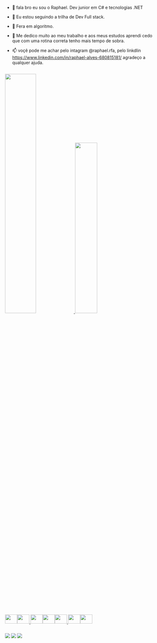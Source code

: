- 👋 fala bro eu sou o Raphael. Dev junior em C# e tecnologias .NET 

- 👀 Eu estou seguindo a trilha de Dev Full stack.
- 🌱 Fera em algoritmo.
- 💞️ Me dedico muito ao meu trabalho e aos meus estudos aprendi cedo que com uma rotina correta tenho mais tempo de sobra. 
- 📫 voçê pode me achar pelo intagram @raphael.rfa, pelo linkdlin https://www.linkedin.com/in/raphael-alves-680815181/ agradeço a qualquer ajuda.

##

<div>
  <a href="https://github.com/raphael-rfa">
  <img height="45%" width="45%" src="https://github-readme-stats.vercel.app/api?username=raphael-rfa&show_icons=true&theme=cobalt&include_all_commits=true&count_private=true"/>
  <img height="38%" width="38%" src="https://github-readme-stats.vercel.app/api/top-langs/?username=raphael-rfa&layout=compact&langs_count=7&theme=cobalt"/>
</div>

##
  <img height="30" width="40" src="https://cdn.jsdelivr.net/gh/devicons/devicon/icons/html5/html5-original-wordmark.svg" /><img height="30" width="40" src="https://cdn.jsdelivr.net/gh/devicons/devicon/icons/css3/css3-original-wordmark.svg" /> <img height="30" width="40" src="https://cdn.jsdelivr.net/gh/devicons/devicon/icons/azure/azure-original.svg" /><img height="30" width="40" src="https://cdn.jsdelivr.net/gh/devicons/devicon/icons/csharp/csharp-original.svg" /><img height="30" width="40" src="https://cdn.jsdelivr.net/gh/devicons/devicon/icons/dot-net/dot-net-original-wordmark.svg" /> <img height="30" width="40" src="https://cdn.jsdelivr.net/gh/devicons/devicon/icons/microsoftsqlserver/microsoftsqlserver-plain-wordmark.svg" /><img height="30" width="40" src="https://cdn.jsdelivr.net/gh/devicons/devicon/icons/vscode/vscode-original-wordmark.svg" />
##
<div>
  <a href = "mailto:contatophaelrfa@gmail.com"><img src="https://img.shields.io/badge/-Gmail-%23333?style=for-the-badge&logo=gmail&logoColor=white" target="_blank"></a>
  <a href="https://instagram.com/raphael.rfa" target="_blank"><img src="https://img.shields.io/badge/-Instagram-%23E4405F?style=for-the-badge&logo=instagram&logoColor=white" target="_blank"></a>
  <a href="https://www.linkedin.com/in/raphael-alves-680815181" target="_blank"><img src="https://img.shields.io/badge/-LinkedIn-%230077B5?style=for-the-badge&logo=linkedin&logoColor=white" target="_blank"></a> 
</div>
